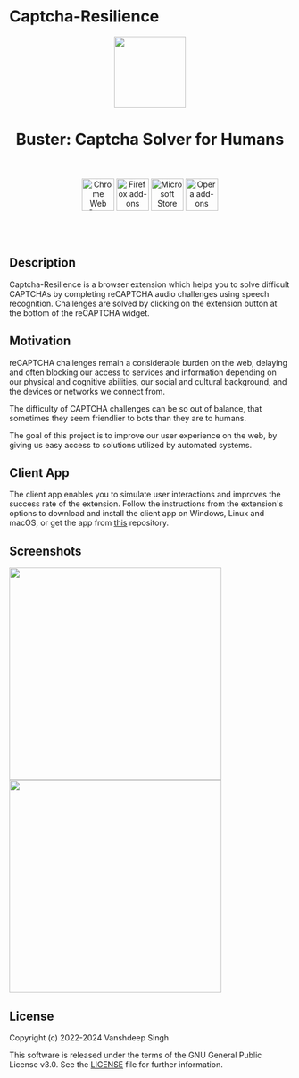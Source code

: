 # Captcha-Resilience
<p align="center"><img width="128" height="128" src="https://i.imgur.com/uVpmR8l.png"></p>
<h1 align="center">Buster: Captcha Solver for Humans</h1>

<p align="center">
  <br><br>
  <picture>
    <source srcset="https://i.imgur.com/XBIE9pk.png" media="(prefers-color-scheme: dark)">
    <img height="58" src="https://i.imgur.com/oGxig2F.png" alt="Chrome Web Store">
  </picture>

  <picture>
    <source srcset="https://i.imgur.com/ZluoP7T.png" media="(prefers-color-scheme: dark)">
    <img height="58" src="https://i.imgur.com/4PobQqE.png" alt="Firefox add-ons">
  </picture>

  <picture>
    <source srcset="https://i.imgur.com/Jog9cQP.png" media="(prefers-color-scheme: dark)">
    <img height="58" src="https://i.imgur.com/aiprUt8.png" alt="Microsoft Store">
  </picture>

  <picture>
    <source srcset="https://i.imgur.com/ziehy0f.png" media="(prefers-color-scheme: dark)">
    <img height="58" src="https://i.imgur.com/ytVATu0.png" alt="Opera add-ons">
  </picture>

  <br><br>
</p>


## Description

Captcha-Resilience is a browser extension which helps you to solve difficult CAPTCHAs
by completing reCAPTCHA audio challenges using speech recognition.
Challenges are solved by clicking on the extension button at the bottom
of the reCAPTCHA widget.

## Motivation

reCAPTCHA challenges remain a considerable burden on the web,
delaying and often blocking our access to services and information
depending on our physical and cognitive abilities, our social
and cultural background, and the devices or networks we connect from.

The difficulty of CAPTCHA challenges can be so out of balance,
that sometimes they seem friendlier to bots than they are to humans.

The goal of this project is to improve our user experience on the web,
by giving us easy access to solutions utilized by automated systems.

## Client App

The client app enables you to simulate user interactions and improves
the success rate of the extension. Follow the instructions
from the extension's options to download and install the client app
on Windows, Linux and macOS, or get the app
from [this](https://github.com/dessant/buster-client#readme) repository.

## Screenshots

<p>
  <img width="380" src="https://i.imgur.com/hTqeN4z.png">
  <img width="380" src="https://i.imgur.com/o0qqDd5.png">
</p>

## License

Copyright (c) 2022-2024 Vanshdeep Singh

This software is released under the terms of the GNU General Public License v3.0.
See the [LICENSE](LICENSE) file for further information.

